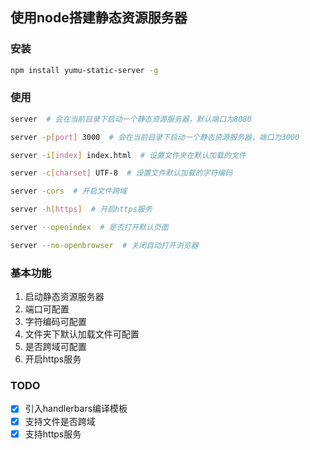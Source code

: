 ## 使用node搭建静态资源服务器

### 安装

```bash
npm install yumu-static-server -g
```

### 使用

```bash
server  # 会在当前目录下启动一个静态资源服务器，默认端口为8080

server -p[port] 3000  # 会在当前目录下启动一个静态资源服务器，端口为3000

server -i[index] index.html  # 设置文件夹在默认加载的文件

server -c[charset] UTF-8  # 设置文件默认加载的字符编码

server -cors  # 开启文件跨域

server -h[https]  # 开启https服务

server --openindex  # 是否打开默认页面

server --no-openbrowser  # 关闭自动打开浏览器
```

### 基本功能

1. 启动静态资源服务器
2. 端口可配置
3. 字符编码可配置
4. 文件夹下默认加载文件可配置
5. 是否跨域可配置
6. 开启https服务

### TODO

- [x] 引入handlerbars编译模板
- [x] 支持文件是否跨域
- [x] 支持https服务
